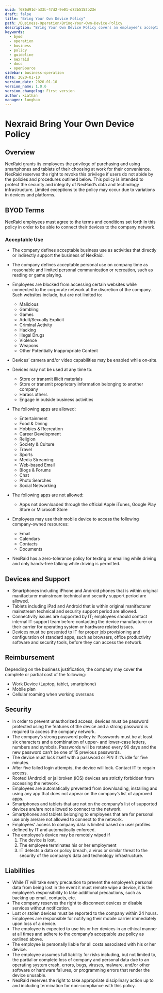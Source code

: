 ```yaml
---
uuid: f686d91d-a33b-47d2-9e01-d83b5152b23e
draft: false
title: "Bring Your Own Device Policy"
path: /Business-Operation/Bring-Your-Own-Device-Policy
description: "Bring Your Own Device Policy covers an employee’s acceptable use of personal devices on corporate networks, defines security controls, and describes supported devices and apps."
keywords: 
  - byod
  - operation
  - business
  - policy
  - guideline
  - nexraid
  - docs
  - openSource
sidebar: business-operation
date: 2020-01-10
version_date: 2020-01-10
version_name: 1.0.0
version_changelog: First version
author: kiathan
manager: lunghao
---
```


# Nexraid Bring Your Own Device Policy
## Overview
NexRaid grants its employees the privilege of purchasing and using smartphones and tablets of their choosing at work for their convenience. NexRaid reserves the right to revoke this privilege if users do not abide by the policies and procedures outlined below. This policy is intended to protect the security and integrity of NexRaid’s data and technology infrastructure. Limited exceptions to the policy may occur due to variations in devices and platforms.


## BYOD Terms
NexRaid employees must agree to the terms and conditions set forth in this policy in order to be able to connect their devices to the company network.

### Acceptable Use
* The company defines acceptable business use as activities that directly or indirectly support the business of NexRaid.
* The company defines acceptable personal use on company time as reasonable and limited personal communication or recreation, such as reading or game playing.
* Employees are blocked from accessing certain websites while connected to the corporate network at the discretion of the company. Such websites include, but are not limited to:
   * Malicious
   * Gambling
   * Games
   * Adult/Sexually Explicit
   * Criminal Activity
   * Hacking
   * Illegal Drugs
   * Violence
   * Weapons
   * Other Potentially Inappropriate Content
* Devices’ camera and/or video capabilities may be enabled while on-site.
* Devices may not be used at any time to:
   * Store or transmit illicit materials
   * Store or transmit proprietary information belonging to another company
   * Harass others
   * Engage in outside business activities
* The following apps are allowed:
   * Entertainment
   * Food & Dining
   * Hobbies & Recreation
   * Career Development
   * Religion
   * Society & Culture
   * Travel
   * Sports
   * Media Streaming
   * Web-based Email
   * Blogs & Forums
   * Chat
   * Photo Searches
   * Social Networking

* The following apps are not allowed:
   * Apps not downloaded through the official Apple iTunes, Google Play Store or Microsoft Store

* Employees may use their mobile device to access the following company-owned resources:
   * Email
   * Calendars
   * Contacts
   * Documents

* NexRaid has a zero-tolerance policy for texting or emailing while driving and only hands-free talking while driving is permitted.


## Devices and Support
* Smartphones including iPhone and Android phones that is within original manifacturer mainstream technical and security support period are allowed.
* Tablets including iPad and Android that is within original manifacturer mainstream technical and security support period are allowed.
* Connectivity issues are supported by IT; employees should contact internal IT support team before contacting the device manufacturer or their carrier for operating system or hardware related issues.
* Devices must be presented to IT for proper job provisioning and configuration of standard apps, such as browsers, office productivity software and security tools, before they can access the network.


## Reimbursement
Depending on the business justification, the company may cover the complete or partial cost of the following:
* Work Device (Laptop, tablet, smartphone)
* Mobile plan
* Cellular roaming when working overseas

## Security
* In order to prevent unauthorized access, devices must be password protected using the features of the device and a strong password is required to access the company network.
* The company’s strong password policy is: Passwords must be at least six characters and a combination of upper- and lower-case letters, numbers and symbols. Passwords will be rotated every 90 days and the new password can’t be one of 15 previous passwords.
* The device must lock itself with a password or PIN if it’s idle for five minutes.
* After five failed login attempts, the device will lock. Contact IT to regain access.
* Rooted (Android) or jailbroken (iOS) devices are strictly forbidden from accessing the network.
* Employees are automatically prevented from downloading, installing and using any app that does not appear on the company’s list of approved apps.
* Smartphones and tablets that are not on the company’s list of supported devices are/are not allowed to connect to the network.
* Smartphones and tablets belonging to employees that are for personal use only are/are not allowed to connect to the network.
* Employees’ access to company data is limited based on user profiles defined by IT and automatically enforced.
* The employee’s device may be remotely wiped if
   1. The device is lost,
   2. The employee terminates his or her employment
   3. IT detects a data or policy breach, a virus or similar threat to the security of the company’s data and technology infrastructure.


## Liabilities
* While IT will take every precaution to prevent the employee’s personal data from being lost in the event it must remote wipe a device, it is the employee’s responsibility to take additional precautions, such as backing up email, contacts, etc.
* The company reserves the right to disconnect devices or disable services without notification.
* Lost or stolen devices must be reported to the company within 24 hours. Employees are responsible for notifying their mobile carrier immediately upon loss of a device.
* The employee is expected to use his or her devices in an ethical manner at all times and adhere to the company’s acceptable use policy as outlined above.
* The employee is personally liable for all costs associated with his or her device.
* The employee assumes full liability for risks including, but not limited to, the partial or complete loss of company and personal data due to an operating system crash, errors, bugs, viruses, malware, and/or other software or hardware failures, or programming errors that render the device unusable.
* NexRaid reserves the right to take appropriate disciplinary action up to and including termination for non-compliance with this policy.
